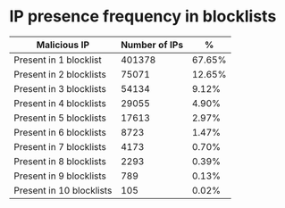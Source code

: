 # IP presence frequency in blocklists
| Malicious IP | Number of IPs | % |
|----|----|----|
| Present in 1 blocklist | 401378 | 67.65% |
| Present in 2 blocklists | 75071 | 12.65% |
| Present in 3 blocklists | 54134 | 9.12% |
| Present in 4 blocklists | 29055 | 4.90% |
| Present in 5 blocklists | 17613 | 2.97% |
| Present in 6 blocklists | 8723 | 1.47% |
| Present in 7 blocklists | 4173 | 0.70% |
| Present in 8 blocklists | 2293 | 0.39% |
| Present in 9 blocklists | 789 | 0.13% |
| Present in 10 blocklists | 105 | 0.02% |
